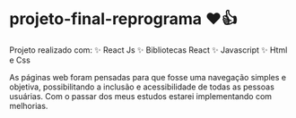 # projeto-final-reprograma ❤️👍

Projeto realizado com:
✨ React Js
✨ Bibliotecas React
✨ Javascript
✨ Html e Css

As páginas web foram pensadas para que fosse uma navegação simples e objetiva, possibilitando a inclusão e acessibilidade de todas as pessoas usuárias.
Com o passar dos meus estudos estarei implementando com melhorias.
